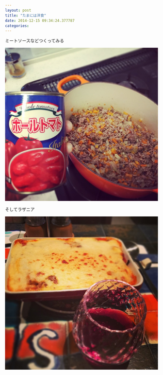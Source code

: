 ```yaml
---
layout: post
title: "たまには洋食"
date: 2014-12-15 09:34:24.377787
categories: 
---
```


ミートソースなどつくってみる

![ミートソース](/assets/images/201412/10818119_685045031610589_1744029032_n.jpg)

そしてラザニア

![ラザニア](/assets/images/201412/10838473_849736231743183_907991987_n.jpg)


